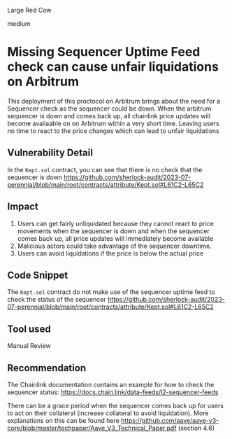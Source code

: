 Large Red Cow

medium

# Missing Sequencer Uptime Feed check can cause unfair liquidations on Arbitrum
This deployment of this proctocol on Arbitrum brings about the need for a Sequencer check as the sequencer could be down.
When the arbitrum sequencer is down and comes back up, all chainlink price updates will become availaable on on Arbitrum within a very short time. Leaving users no time to react to the price changes which can lead to unfair liquidations 

## Vulnerability Detail
In the ```Kept.sol``` contract, you can see that there is no check that the sequencer is down
https://github.com/sherlock-audit/2023-07-perennial/blob/main/root/contracts/attribute/Kept.sol#L61C2-L65C2

## Impact
1. Users can get fairly unliquidated because they cannot react to price movements when the sequencer is down and when the sequencer comes back up, all price updates will immediately become available 
2. Malicious actors could take advantage of the sequencer downtime.  
3. Users can avoid liquidations if the price is below the actual price 

## Code Snippet
The ```Kept.sol``` contract do not make use of the sequencer uptime feed to check the status of the sequencer
https://github.com/sherlock-audit/2023-07-perennial/blob/main/root/contracts/attribute/Kept.sol#L61C2-L65C2

## Tool used
Manual Review

## Recommendation
The Chainlink documentation contains an example for how to check the sequencer status: https://docs.chain.link/data-feeds/l2-sequencer-feeds

There can be a grace period when the sequencer comes back up for users to act on their collateral (increase collateral to avoid liquidation).
More explanations on this can be found here https://github.com/aave/aave-v3-core/blob/master/techpaper/Aave_V3_Technical_Paper.pdf (section 4.6)